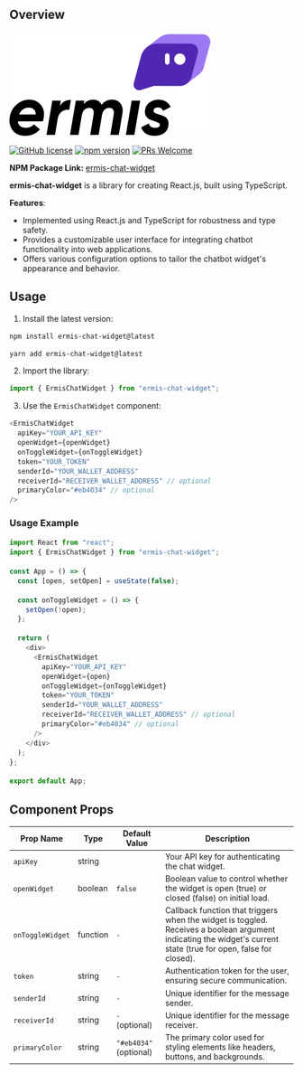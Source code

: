 ## Overview

![Chatbot Demo](./logo.svg)

[![GitHub license](https://img.shields.io/badge/license-MIT-blue.svg)]() [![npm version](https://img.shields.io/badge/npm-v1.0.5-green)](https://www.npmjs.com/package/chatbot-widget-ui) [![PRs Welcome](https://img.shields.io/badge/PRs-welcome-brightgreen.svg)]()

**NPM Package Link:**
[ermis-chat-widget](https://www.npmjs.com/package/ermis-chat-widget)

**ermis-chat-widget** is a library for creating React.js, built using TypeScript.

**Features**:

- Implemented using React.js and TypeScript for robustness and type safety.
- Provides a customizable user interface for integrating chatbot functionality into web applications.
- Offers various configuration options to tailor the chatbot widget's appearance and behavior.

## Usage

1. Install the latest version:

```bash
npm install ermis-chat-widget@latest
```

```bash
yarn add ermis-chat-widget@latest
```

2. Import the library:

```javascript
import { ErmisChatWidget } from "ermis-chat-widget";
```

3. Use the `ErmisChatWidget` component:

```javascript
<ErmisChatWidget
  apiKey="YOUR_API_KEY"
  openWidget={openWidget}
  onToggleWidget={onToggleWidget}
  token="YOUR_TOKEN"
  senderId="YOUR_WALLET_ADDRESS"
  receiverId="RECEIVER_WALLET_ADDRESS" // optional
  primaryColor="#eb4034" // optional
/>
```

### Usage Example

```javascript
import React from "react";
import { ErmisChatWidget } from "ermis-chat-widget";

const App = () => {
  const [open, setOpen] = useState(false);

  const onToggleWidget = () => {
    setOpen(!open);
  };

  return (
    <div>
      <ErmisChatWidget
        apiKey="YOUR_API_KEY"
        openWidget={open}
        onToggleWidget={onToggleWidget}
        token="YOUR_TOKEN"
        senderId="YOUR_WALLET_ADDRESS"
        receiverId="RECEIVER_WALLET_ADDRESS" // optional
        primaryColor="#eb4034" // optional
      />
    </div>
  );
};

export default App;
```

## Component Props

| Prop Name             | Type   | Default Value                                     | Description                                                                         |
| --------------------- | ------ | ------------------------------------------------- | ----------------------------------------------------------------------------------- |
| `apiKey`              | string |                                                   | Your API key for authenticating the chat widget.                            |
| `openWidget`          | boolean | `false`                                             | Boolean value to control whether the widget is open (true) or closed (false) on initial load.                                                      |
| `onToggleWidget`      | function | `-`                                               | Callback function that triggers when the widget is toggled. Receives a boolean argument indicating the widget's current state (true for open, false for closed).
| `token`               | string | `-`                                                 | Authentication token for the user, ensuring secure communication.                        |
| `senderId`            | string | `-`                                                 | Unique identifier for the message sender.                              |
| `receiverId`          | string | `-` (optional)                                      | Unique identifier for the message receiver.                              |
| `primaryColor`        | string | `"#eb4034"` (optional)                            | The primary color used for styling elements like headers, buttons, and backgrounds. |
